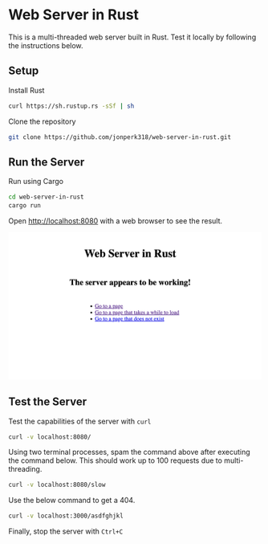 # Web Server in Rust
This is a multi-threaded web server built in Rust. Test it locally by following the instructions below.

## Setup
Install Rust
```bash
curl https://sh.rustup.rs -sSf | sh
```
Clone the repository
```bash
git clone https://github.com/jonperk318/web-server-in-rust.git
```

## Run the Server
Run using Cargo
```bash
cd web-server-in-rust
cargo run
```
Open [http://localhost:8080](http://localhost:8080) with a web browser to see the result.


![demo.png](./demo.png)


## Test the Server
Test the capabilities of the server with `curl`
```bash
curl -v localhost:8080/
```
Using two terminal processes, spam the command above after executing the command below. This should work up to 100 requests due to multi-threading.
```bash
curl -v localhost:8080/slow
```
Use the below command to get a 404.
```bash
curl -v localhost:3000/asdfghjkl
```


Finally, stop the server with `Ctrl+C`
